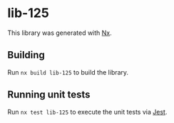 # lib-125

This library was generated with [Nx](https://nx.dev).

## Building

Run `nx build lib-125` to build the library.

## Running unit tests

Run `nx test lib-125` to execute the unit tests via [Jest](https://jestjs.io).
